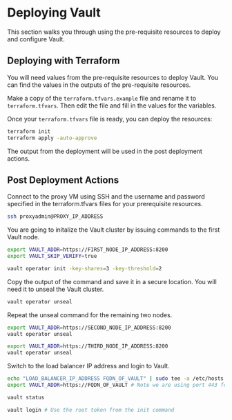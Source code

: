 # Deploying Vault

This section walks you through using the pre-requisite resources to deploy and configure Vault.

## Deploying with Terraform

You will need values from the pre-requisite resources to deploy Vault. You can find the values in the outputs of the pre-requisite resources.

Make a copy of the `terraform.tfvars.example` file and rename it to `terraform.tfvars`. Then edit the file and fill in the values for the variables.

Once your `terraform.tfvars` file is ready, you can deploy the resources:

```bash
terraform init
terraform apply -auto-approve
```

The output from the deployment will be used in the post deployment actions.

## Post Deployment Actions

Connect to the proxy VM using SSH and the username and password specified in the terraform.tfvars files for your prerequisite resources.

```bash
ssh proxyadmin@PROXY_IP_ADDRESS
```

You are going to initalize the Vault cluster by issuing commands to the first Vault node.

```bash
export VAULT_ADDR=https://FIRST_NODE_IP_ADDRESS:8200
export VAULT_SKIP_VERIFY=true

vault operator init -key-shares=3 -key-threshold=2
```

Copy the output of the command and save it in a secure location. You will need it to unseal the Vault cluster.

```bash
vault operator unseal
```

Repeat the unseal command for the remaining two nodes.

```bash
export VAULT_ADDR=https://SECOND_NODE_IP_ADDRESS:8200
vault operator unseal

export VAULT_ADDR=https://THIRD_NODE_IP_ADDRESS:8200
vault operator unseal
```

Switch to the load balancer IP address and login to Vault.

```bash
echo "LOAD_BALANCER_IP_ADDRESS FQDN_OF_VAULT" | sudo tee -a /etc/hosts
export VAULT_ADDR=https://FQDN_OF_VAULT # Note we are using port 443 for the load balancer

vault status

vault login # Use the root token from the init command
```
